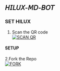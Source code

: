 ## 𝘏𝘐𝘓𝘜𝘟-𝘔𝘋-𝘉𝘖𝘛



### SET HILUX

1. Scan the QR code
    <br>
<a href='htt' target="_blank"><img alt='SCAN QR' src='https://img.shields.io/badge/Scan_qr-100000?style=for-the-badge&logo=scan&logoColor=white&labelColor=black&color=black'/></a>

#### SETUP

2.Fork the Repo
   <br>
<a href='https://github.com/S-U-P-E-R-I-O-R/Hilux-wa-Bot' target="_blank"><img alt='FORK' src='https://img.shields.io/badge/Scan_qr-100000?style=for-the-badge&logo=scan&logoColor=white&labelColor=black&color=black'/></a>

   

